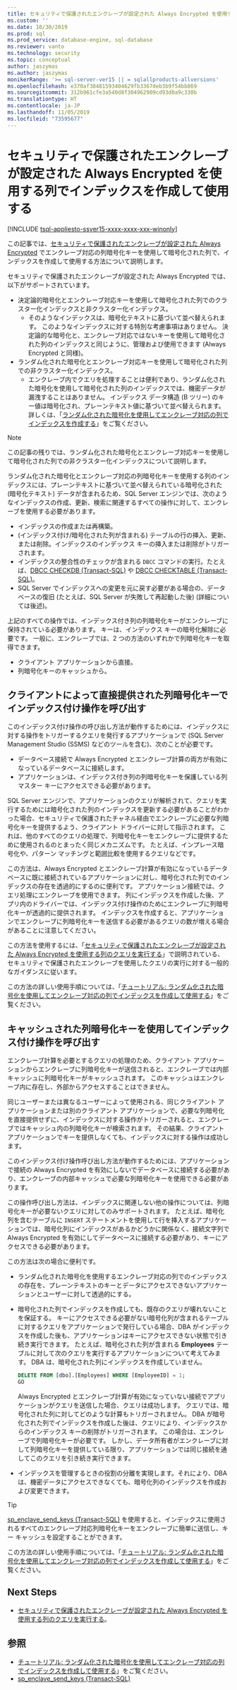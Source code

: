 ```yaml
---
title: セキュリティで保護されたエンクレーブが設定された Always Encrypted を使用する列でインデックスを作成して使用する | Microsoft Docs
ms.custom: ''
ms.date: 10/30/2019
ms.prod: sql
ms.prod_service: database-engine, sql-database
ms.reviewer: vanto
ms.technology: security
ms.topic: conceptual
author: jaszymas
ms.author: jaszymas
monikerRange: '>= sql-server-ver15 || = sqlallproducts-allversions'
ms.openlocfilehash: e370af38481593404629fb3367deb3b9f54bb869
ms.sourcegitcommit: 312b961cfe3a540d8f304962909cd93d0a9c330b
ms.translationtype: HT
ms.contentlocale: ja-JP
ms.lasthandoff: 11/05/2019
ms.locfileid: "73595677"
---
```

# <a name="create-and-use-indexes-on-columns-using-always-encrypted-with-secure-enclaves"></a>セキュリティで保護されたエンクレーブが設定された Always Encrypted を使用する列でインデックスを作成して使用する
[!INCLUDE [tsql-appliesto-ssver15-xxxx-xxxx-xxx-winonly](../../../includes/tsql-appliesto-ssver15-xxxx-xxxx-xxx-winonly.md)]

この記事では、[セキュリティで保護されたエンクレーブが設定された Always Encrypted](always-encrypted-enclaves.md) でエンクレーブ対応の列暗号化キーを使用して暗号化された列で、インデックスを作成して使用する方法について説明します。 

セキュリティで保護されたエンクレーブが設定された Always Encrypted では、以下がサポートされています。
- 決定論的暗号化とエンクレーブ対応キーを使用して暗号化された列でのクラスター化インデックスと非クラスター化インデックス。
  - そのようなインデックスは、暗号化テキストに基づいて並べ替えられます。 このようなインデックスに対する特別な考慮事項はありません。 決定論的な暗号化と、エンクレーブ対応ではないキーを使用して暗号化された列のインデックスと同じように、管理および使用できます (Always Encrypted と同様)。 
- ランダム化された暗号化とエンクレーブ対応キーを使用して暗号化された列での非クラスター化インデックス。
  - エンクレーブ内でクエリを処理することは便利であり、ランダム化された暗号化を使用して暗号化された列のインデックスでは、機密データが漏洩することはありません。 インデックス データ構造 (B ツリー) のキー値は暗号化され、プレーンテキスト値に基づいて並べ替えられます。 詳しくは、「[ランダム化された暗号化を使用してエンクレーブ対応の列でインデックスを作成する](always-encrypted-enclaves.md#indexes-on-enclave-enabled-columns-using-randomized-encryption)」をご覧ください。

> [!NOTE]
> この記事の残りでは、ランダム化された暗号化とエンクレーブ対応キーを使用して暗号化された列での非クラスター化インデックスについて説明します。

ランダム化された暗号化とエンクレーブ対応の列暗号化キーを使用する列のインデックスには、プレーンテキストに基づいて並べ替えられている暗号化された (暗号化テキスト) データが含まれるため、SQL Server エンジンでは、次のようなインデックスの作成、更新、検索に関連するすべての操作に対して、エンクレーブを使用する必要があります。

- インデックスの作成または再構築。
- (インデックス付け/暗号化された列が含まれる) テーブルの行の挿入、更新、または削除。インデックスのインデックス キーの挿入または削除がトリガーされます。
- インデックスの整合性のチェックが含まれる `DBCC` コマンドの実行。たとえば、[DBCC CHECKDB (Transact-SQL)](../../../t-sql/database-console-commands/dbcc-checkdb-transact-sql.md) や [DBCC CHECKTABLE (Transact-SQL)](../../../t-sql/database-console-commands/dbcc-checktable-transact-sql.md)。
- SQL Server でインデックスへの変更を元に戻す必要がある場合の、データベースの復旧 (たとえば、SQL Server が失敗して再起動した後) (詳細については後述)。

上記のすべての操作では、インデックス付き列の列暗号化キーがエンクレーブに保持されている必要があります。 キーは、インデックス キーの暗号化解除に必要です。 一般に、エンクレーブでは、2 つの方法のいずれかで列暗号化キーを取得できます。
- クライアント アプリケーションから直接。
- 列暗号化キーのキャッシュから。

## <a name="invoke-indexing-operations-with-column-encryption-keys-provided-directly-by-the-client"></a>クライアントによって直接提供された列暗号化キーでインデックス付け操作を呼び出す
このインデックス付け操作の呼び出し方法が動作するためには、インデックスに対する操作をトリガーするクエリを発行するアプリケーションで (SQL Server Management Studio (SSMS) などのツールを含む)、次のことが必要です。

- データベース接続で Always Encrypted とエンクレーブ計算の両方が有効になっているデータベースに接続します。
- アプリケーションは、インデックス付き列の列暗号化キーを保護している列マスター キーにアクセスできる必要があります。

SQL Server エンジンで、アプリケーションのクエリが解析されて、クエリを実行するためには暗号化された列のインデックスを更新する必要があることがわかった場合、セキュリティで保護されたチャネル経由でエンクレーブに必要な列暗号化キーを提供するよう、クライアント ドライバーに対して指示されます。 これは、他のすべてのクエリの処理で、列暗号化キーをエンクレーブに提供するために使用されるのとまったく同じメカニズムです。 たとえば、インプレース暗号化や、パターン マッチングと範囲比較を使用するクエリなどです。

この方法は、Always Encrypted とエンクレーブ計算が有効になっているデータベースに既に接続されているアプリケーションに対し、暗号化された列でのインデックスの存在を透過的にするのに便利です。 アプリケーション接続では、クエリ処理にエンクレーブを使用できます。 列にインデックスを作成した後、アプリ内のドライバーでは、インデックス付け操作のためにエンクレーブに列暗号化キーが透過的に提供されます。 インデックスを作成すると、アプリケーションでエンクレーブに列暗号化キーを送信する必要があるクエリの数が増える場合があることに注意してください。

この方法を使用するには、「[セキュリティで保護されたエンクレーブが設定された Always Encrypted を使用する列のクエリを実行する](always-encrypted-enclaves-query-columns.md)」で説明されている、セキュリティで保護されたエンクレーブを使用したクエリの実行に対する一般的なガイダンスに従います。

この方法の詳しい使用手順については、「[チュートリアル: ランダム化された暗号化を使用してエンクレーブ対応の列でインデックスを作成して使用する](../tutorial-creating-using-indexes-on-enclave-enabled-columns-using-randomized-encryption.md)」をご覧ください。

## <a name="invoke-indexing-operations-using-cached-column-encryption-keys"></a>キャッシュされた列暗号化キーを使用してインデックス付け操作を呼び出す

エンクレーブ計算を必要とするクエリの処理のため、クライアント アプリケーションからエンクレーブに列暗号化キーが送信されると、エンクレーブでは内部キャッシュに列暗号化キーがキャッシュされます。 このキャッシュはエンクレーブ内に存在し、外部からアクセスすることはできません。

同じユーザーまたは異なるユーザーによって使用される、同じクライアント アプリケーションまたは別のクライアント アプリケーションで、必要な列暗号化を直接提供せずに、インデックスに対する操作がトリガーされると、エンクレーブではキャッシュ内の列暗号化キーが検索されます。 その結果、クライアント アプリケーションでキーを提供しなくても、インデックスに対する操作は成功します。

このインデックス付け操作呼び出し方法が動作するためには、アプリケーションで接続の Always Encrypted を有効にしないでデータベースに接続する必要があり、エンクレーブの内部キャッシュで必要な列暗号化キーを使用できる必要があります。

この操作呼び出し方法は、インデックスに関連しない他の操作については、列暗号化キーが必要ないクエリに対してのみサポートされます。 たとえば、暗号化列を含むテーブルに `INSERT` ステートメントを使用して行を挿入するアプリケーションでは、暗号化列にインデックスがあるかどうかに関係なく、接続文字列で Always Encrypted を有効にしてデータベースに接続する必要があり、キーにアクセスできる必要があります。

この方法は次の場合に便利です。
 - ランダム化された暗号化を使用するエンクレーブ対応の列でのインデックスの存在を、プレーンテキストのキーとデータにアクセスできないアプリケーションとユーザーに対して透過的にする。 
 - 暗号化された列でインデックスを作成しても、既存のクエリが壊れないことを保証する。 キーにアクセスできる必要がない暗号化列が含まれるテーブルに対するクエリをアプリケーションで発行している場合、DBA がインデックスを作成した後も、アプリケーションはキーにアクセスできない状態で引き続き実行できます。 たとえば、暗号化された列が含まれる **Employees** テーブルに対して次のクエリを実行するアプリケーションについて考えてみます。 DBA は、暗号化された列にインデックスを作成していません。

   ```sql
   DELETE FROM [dbo].[Employees] WHERE [EmployeeID] = 1;
   GO
   ```

   Always Encrypted とエンクレーブ計算が有効になっていない接続でアプリケーションがクエリを送信した場合、クエリは成功します。 クエリでは、暗号化された列に対してどのような計算もトリガーされません。 DBA が暗号化された列でインデックスを作成した後は、クエリにより、インデックスからのインデックス キーの削除がトリガーされます。 この場合は、エンクレーブで列暗号化キーが必要です。 しかし、データ所有者がエンクレーブに対して列暗号化キーを提供している限り、アプリケーションでは同じ接続を通してこのクエリを引き続き実行できます。

 - インデックスを管理するときの役割の分離を実現します。それにより、DBA は、機密データにアクセスできなくても、暗号化列のインデックスを作成および変更できます。 

> [!TIP] 
> [sp_enclave_send_keys (Transact-SQL)](../../system-stored-procedures/sp-enclave-send-keys-sql.md) を使用すると、インデックスに使用されるすべてのエンクレーブ対応列暗号化キーをエンクレーブに簡単に送信し、キー キャッシュを設定することができます。

この方法の詳しい使用手順については、「[チュートリアル: ランダム化された暗号化を使用してエンクレーブ対応の列でインデックスを作成して使用する](../tutorial-creating-using-indexes-on-enclave-enabled-columns-using-randomized-encryption.md)」をご覧ください。 

## <a name="next-steps"></a>Next Steps
- [セキュリティで保護されたエンクレーブが設定された Always Encrypted を使用する列のクエリを実行する](always-encrypted-enclaves-query-columns.md)。

## <a name="see-also"></a>参照  
- [チュートリアル: ランダム化された暗号化を使用してエンクレーブ対応の列でインデックスを作成して使用する](../tutorial-creating-using-indexes-on-enclave-enabled-columns-using-randomized-encryption.md)」をご覧ください。
- [sp_enclave_send_keys (Transact-SQL)](../../system-stored-procedures/sp-enclave-send-keys-sql.md)
